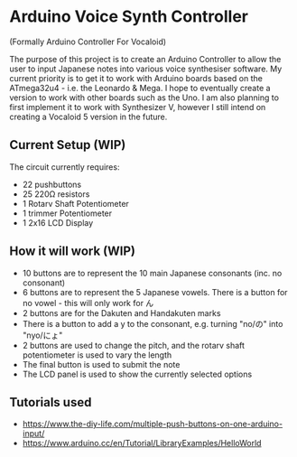 # Arduino Voice Synth Controller

(Formally Arduino Controller For Vocaloid)

The purpose of this project is to create an Arduino Controller to allow the user to input Japanese notes into various voice synthesiser software. My current priority is to get it to work with Arduino boards based on the ATmega32u4 - i.e. the Leonardo & Mega. I hope to eventually create a version to work with other boards such as the Uno. I am also planning to first implement it to work with Synthesizer V, however I still intend on creating a Vocaloid 5 version in the future.

## Current Setup (WIP)
The circuit currently requires:
- 22 pushbuttons
- 25 220Ω resistors
- 1 Rotarv Shaft Potentiometer
- 1 trimmer Potentiometer
- 1 2x16 LCD Display

## How it will work (WIP)
- 10 buttons are to represent the 10 main Japanese consonants (inc. no consonant)
- 6 buttons are to represent the 5 Japanese vowels. There is a button for no vowel - this will only work for ん
- 2 buttons are for the Dakuten and Handakuten marks
- There is a button to add a y to the consonant, e.g. turning "no/の" into "nyo/にょ"
- 2 buttons are used to change the pitch, and the rotarv shaft potentiometer is used to vary the length
- The final button is used to submit the note
- The LCD panel is used to show the currently selected options

## Tutorials used
- https://www.the-diy-life.com/multiple-push-buttons-on-one-arduino-input/
- https://www.arduino.cc/en/Tutorial/LibraryExamples/HelloWorld

